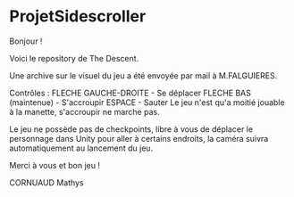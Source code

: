 # ProjetSidescroller
 
Bonjour !

Voici le repository de The Descent.

Une archive sur le visuel du jeu a été envoyée par mail à M.FALGUIERES.

Contrôles :
FLECHE GAUCHE-DROITE - Se déplacer
FLECHE BAS (maintenue) - S'accroupir
ESPACE - Sauter
Le jeu n'est qu'a moitié jouable à la manette, s'accroupir ne marche pas.

Le jeu ne possède pas de checkpoints, libre à vous de déplacer le personnage dans Unity pour aller à certains endroits, la caméra suivra automatiquement au lancement du jeu.

Merci à vous et bon jeu !

CORNUAUD Mathys
